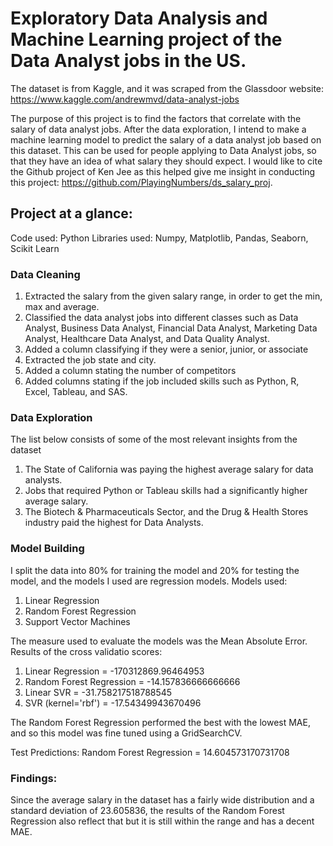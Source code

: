 # Exploratory Data Analysis and Machine Learning project of the Data Analyst jobs in the US.

The dataset is from Kaggle, and it was scraped from the Glassdoor website: https://www.kaggle.com/andrewmvd/data-analyst-jobs

The purpose of this project is to find the factors that correlate with the salary of data analyst jobs. After the data exploration, I intend to make a machine learning model to predict the salary of a data analyst job based on this dataset. This can be used for people applying to Data Analyst jobs, so that they have an idea of what salary they should expect. I would like to cite the Github project of Ken Jee as this helped give me insight in conducting this project: https://github.com/PlayingNumbers/ds_salary_proj. 

## Project at a glance:

Code used: Python
Libraries used: Numpy, Matplotlib, Pandas, Seaborn, Scikit Learn

### Data Cleaning
1. Extracted the salary from the given salary range, in order to get the min, max and average.
2. Classified the data analyst jobs into different classes such as Data Analyst, Business Data Analyst, Financial Data Analyst, Marketing Data Analyst, Healthcare Data Analyst, and Data Quality Analyst.
3. Added a column classifying if they were a senior, junior, or associate
4. Extracted the job state and city.
5. Added a column stating the number of competitors
6. Added columns stating if the job included skills such as Python, R, Excel, Tableau, and SAS.

### Data Exploration
The list below consists of some of the most relevant insights from the dataset
1. The State of California was paying the highest average salary for data analysts.
2. Jobs that required Python or Tableau skills had a significantly higher average salary.
3. The Biotech & Pharmaceuticals Sector, and the Drug & Health Stores industry paid the highest for Data Analysts.

### Model Building
I split the data into 80% for training the model and 20% for testing the model, and the models I used are regression models.
Models used:
1. Linear Regression
2. Random Forest Regression
3. Support Vector Machines

The measure used to evaluate the models was the Mean Absolute Error.
Results of the cross validatio scores:
1. Linear Regression = -170312869.96464953
2. Random Forest Regression = -14.157836666666666
3. Linear SVR = -31.758217518788545
4. SVR (kernel='rbf') = -17.54349943670496

The Random Forest Regression performed the best with the lowest MAE, and so this model was fine tuned using a GridSearchCV.

Test Predictions:
Random Forest Regression = 14.604573170731708

### Findings:
Since the average salary in the dataset has a fairly wide distribution and a standard deviation of 23.605836, the results of the Random Forest Regression also reflect that but it is still within the range and has a decent MAE.
